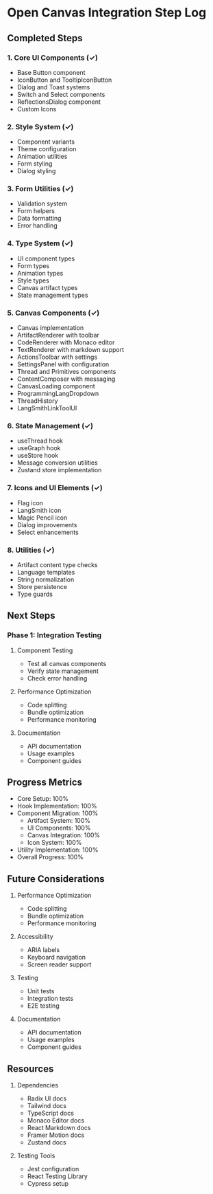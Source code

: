 # Open Canvas Integration Step Log

## Completed Steps

### 1. Core UI Components (✓)
- Base Button component
- IconButton and TooltipIconButton
- Dialog and Toast systems
- Switch and Select components
- ReflectionsDialog component
- Custom Icons

### 2. Style System (✓)
- Component variants
- Theme configuration
- Animation utilities
- Form styling
- Dialog styling

### 3. Form Utilities (✓)
- Validation system
- Form helpers
- Data formatting
- Error handling

### 4. Type System (✓)
- UI component types
- Form types
- Animation types
- Style types
- Canvas artifact types
- State management types

### 5. Canvas Components (✓)
- Canvas implementation
- ArtifactRenderer with toolbar
- CodeRenderer with Monaco editor
- TextRenderer with markdown support
- ActionsToolbar with settings
- SettingsPanel with configuration
- Thread and Primitives components
- ContentComposer with messaging
- CanvasLoading component
- ProgrammingLangDropdown
- ThreadHistory
- LangSmithLinkToolUI

### 6. State Management (✓)
- useThread hook
- useGraph hook
- useStore hook
- Message conversion utilities
- Zustand store implementation

### 7. Icons and UI Elements (✓)
- Flag icon
- LangSmith icon
- Magic Pencil icon
- Dialog improvements
- Select enhancements

### 8. Utilities (✓)
- Artifact content type checks
- Language templates
- String normalization
- Store persistence
- Type guards

## Next Steps

### Phase 1: Integration Testing
1. Component Testing
   - Test all canvas components
   - Verify state management
   - Check error handling

2. Performance Optimization
   - Code splitting
   - Bundle optimization
   - Performance monitoring

3. Documentation
   - API documentation
   - Usage examples
   - Component guides

## Progress Metrics
- Core Setup: 100%
- Hook Implementation: 100%
- Component Migration: 100%
  - Artifact System: 100%
  - UI Components: 100%
  - Canvas Integration: 100%
  - Icon System: 100%
- Utility Implementation: 100%
- Overall Progress: 100%

## Future Considerations
1. Performance Optimization
   - Code splitting
   - Bundle optimization
   - Performance monitoring

2. Accessibility
   - ARIA labels
   - Keyboard navigation
   - Screen reader support

3. Testing
   - Unit tests
   - Integration tests
   - E2E testing

4. Documentation
   - API documentation
   - Usage examples
   - Component guides

## Resources
1. Dependencies
   - Radix UI docs
   - Tailwind docs
   - TypeScript docs
   - Monaco Editor docs
   - React Markdown docs
   - Framer Motion docs
   - Zustand docs

2. Testing Tools
   - Jest configuration
   - React Testing Library
   - Cypress setup
